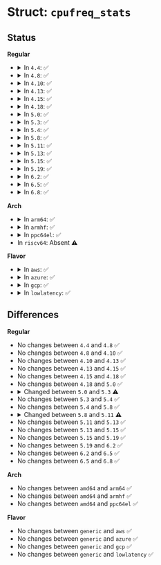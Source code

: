 # Struct: <code>cpufreq_stats</code>

## Status
<b>Regular</b>
<ul>
<li>
<details>
<summary>In <code>4.4</code>: ✅</summary>

```c
struct cpufreq_stats {
    unsigned int total_trans;
    long long unsigned int last_time;
    unsigned int max_state;
    unsigned int state_num;
    unsigned int last_index;
    u64 *time_in_state;
    unsigned int *freq_table;
    unsigned int *trans_table;
};
```
</details>
</li>
<li>
<details>
<summary>In <code>4.8</code>: ✅</summary>

```c
struct cpufreq_stats {
    unsigned int total_trans;
    long long unsigned int last_time;
    unsigned int max_state;
    unsigned int state_num;
    unsigned int last_index;
    u64 *time_in_state;
    unsigned int *freq_table;
    unsigned int *trans_table;
};
```
</details>
</li>
<li>
<details>
<summary>In <code>4.10</code>: ✅</summary>

```c
struct cpufreq_stats {
    unsigned int total_trans;
    long long unsigned int last_time;
    unsigned int max_state;
    unsigned int state_num;
    unsigned int last_index;
    u64 *time_in_state;
    unsigned int *freq_table;
    unsigned int *trans_table;
};
```
</details>
</li>
<li>
<details>
<summary>In <code>4.13</code>: ✅</summary>

```c
struct cpufreq_stats {
    unsigned int total_trans;
    long long unsigned int last_time;
    unsigned int max_state;
    unsigned int state_num;
    unsigned int last_index;
    u64 *time_in_state;
    unsigned int *freq_table;
    unsigned int *trans_table;
};
```
</details>
</li>
<li>
<details>
<summary>In <code>4.15</code>: ✅</summary>

```c
struct cpufreq_stats {
    unsigned int total_trans;
    long long unsigned int last_time;
    unsigned int max_state;
    unsigned int state_num;
    unsigned int last_index;
    u64 *time_in_state;
    unsigned int *freq_table;
    unsigned int *trans_table;
};
```
</details>
</li>
<li>
<details>
<summary>In <code>4.18</code>: ✅</summary>

```c
struct cpufreq_stats {
    unsigned int total_trans;
    long long unsigned int last_time;
    unsigned int max_state;
    unsigned int state_num;
    unsigned int last_index;
    u64 *time_in_state;
    unsigned int *freq_table;
    unsigned int *trans_table;
};
```
</details>
</li>
<li>
<details>
<summary>In <code>5.0</code>: ✅</summary>

```c
struct cpufreq_stats {
    unsigned int total_trans;
    long long unsigned int last_time;
    unsigned int max_state;
    unsigned int state_num;
    unsigned int last_index;
    u64 *time_in_state;
    unsigned int *freq_table;
    unsigned int *trans_table;
};
```
</details>
</li>
<li>
<details>
<summary>In <code>5.3</code>: ✅</summary>

```c
struct cpufreq_stats {
    unsigned int total_trans;
    long long unsigned int last_time;
    unsigned int max_state;
    unsigned int state_num;
    unsigned int last_index;
    u64 *time_in_state;
    spinlock_t lock;
    unsigned int *freq_table;
    unsigned int *trans_table;
};
```
</details>
</li>
<li>
<details>
<summary>In <code>5.4</code>: ✅</summary>

```c
struct cpufreq_stats {
    unsigned int total_trans;
    long long unsigned int last_time;
    unsigned int max_state;
    unsigned int state_num;
    unsigned int last_index;
    u64 *time_in_state;
    spinlock_t lock;
    unsigned int *freq_table;
    unsigned int *trans_table;
};
```
</details>
</li>
<li>
<details>
<summary>In <code>5.8</code>: ✅</summary>

```c
struct cpufreq_stats {
    unsigned int total_trans;
    long long unsigned int last_time;
    unsigned int max_state;
    unsigned int state_num;
    unsigned int last_index;
    u64 *time_in_state;
    spinlock_t lock;
    unsigned int *freq_table;
    unsigned int *trans_table;
};
```
</details>
</li>
<li>
<details>
<summary>In <code>5.11</code>: ✅</summary>

```c
struct cpufreq_stats {
    unsigned int total_trans;
    long long unsigned int last_time;
    unsigned int max_state;
    unsigned int state_num;
    unsigned int last_index;
    u64 *time_in_state;
    unsigned int *freq_table;
    unsigned int *trans_table;
    unsigned int reset_pending;
    long long unsigned int reset_time;
};
```
</details>
</li>
<li>
<details>
<summary>In <code>5.13</code>: ✅</summary>

```c
struct cpufreq_stats {
    unsigned int total_trans;
    long long unsigned int last_time;
    unsigned int max_state;
    unsigned int state_num;
    unsigned int last_index;
    u64 *time_in_state;
    unsigned int *freq_table;
    unsigned int *trans_table;
    unsigned int reset_pending;
    long long unsigned int reset_time;
};
```
</details>
</li>
<li>
<details>
<summary>In <code>5.15</code>: ✅</summary>

```c
struct cpufreq_stats {
    unsigned int total_trans;
    long long unsigned int last_time;
    unsigned int max_state;
    unsigned int state_num;
    unsigned int last_index;
    u64 *time_in_state;
    unsigned int *freq_table;
    unsigned int *trans_table;
    unsigned int reset_pending;
    long long unsigned int reset_time;
};
```
</details>
</li>
<li>
<details>
<summary>In <code>5.19</code>: ✅</summary>

```c
struct cpufreq_stats {
    unsigned int total_trans;
    long long unsigned int last_time;
    unsigned int max_state;
    unsigned int state_num;
    unsigned int last_index;
    u64 *time_in_state;
    unsigned int *freq_table;
    unsigned int *trans_table;
    unsigned int reset_pending;
    long long unsigned int reset_time;
};
```
</details>
</li>
<li>
<details>
<summary>In <code>6.2</code>: ✅</summary>

```c
struct cpufreq_stats {
    unsigned int total_trans;
    long long unsigned int last_time;
    unsigned int max_state;
    unsigned int state_num;
    unsigned int last_index;
    u64 *time_in_state;
    unsigned int *freq_table;
    unsigned int *trans_table;
    unsigned int reset_pending;
    long long unsigned int reset_time;
};
```
</details>
</li>
<li>
<details>
<summary>In <code>6.5</code>: ✅</summary>

```c
struct cpufreq_stats {
    unsigned int total_trans;
    long long unsigned int last_time;
    unsigned int max_state;
    unsigned int state_num;
    unsigned int last_index;
    u64 *time_in_state;
    unsigned int *freq_table;
    unsigned int *trans_table;
    unsigned int reset_pending;
    long long unsigned int reset_time;
};
```
</details>
</li>
<li>
<details>
<summary>In <code>6.8</code>: ✅</summary>

```c
struct cpufreq_stats {
    unsigned int total_trans;
    long long unsigned int last_time;
    unsigned int max_state;
    unsigned int state_num;
    unsigned int last_index;
    u64 *time_in_state;
    unsigned int *freq_table;
    unsigned int *trans_table;
    unsigned int reset_pending;
    long long unsigned int reset_time;
};
```
</details>
</li>
</ul>
<b>Arch</b>
<ul>
<li>
<details>
<summary>In <code>arm64</code>: ✅</summary>

```c
struct cpufreq_stats {
    unsigned int total_trans;
    long long unsigned int last_time;
    unsigned int max_state;
    unsigned int state_num;
    unsigned int last_index;
    u64 *time_in_state;
    spinlock_t lock;
    unsigned int *freq_table;
    unsigned int *trans_table;
};
```
</details>
</li>
<li>
<details>
<summary>In <code>armhf</code>: ✅</summary>

```c
struct cpufreq_stats {
    unsigned int total_trans;
    long long unsigned int last_time;
    unsigned int max_state;
    unsigned int state_num;
    unsigned int last_index;
    u64 *time_in_state;
    spinlock_t lock;
    unsigned int *freq_table;
    unsigned int *trans_table;
};
```
</details>
</li>
<li>
<details>
<summary>In <code>ppc64el</code>: ✅</summary>

```c
struct cpufreq_stats {
    unsigned int total_trans;
    long long unsigned int last_time;
    unsigned int max_state;
    unsigned int state_num;
    unsigned int last_index;
    u64 *time_in_state;
    spinlock_t lock;
    unsigned int *freq_table;
    unsigned int *trans_table;
};
```
</details>
</li>
<li>
In <code>riscv64</code>: Absent ⚠️
</li>
</ul>
<b>Flavor</b>
<ul>
<li>
<details>
<summary>In <code>aws</code>: ✅</summary>

```c
struct cpufreq_stats {
    unsigned int total_trans;
    long long unsigned int last_time;
    unsigned int max_state;
    unsigned int state_num;
    unsigned int last_index;
    u64 *time_in_state;
    spinlock_t lock;
    unsigned int *freq_table;
    unsigned int *trans_table;
};
```
</details>
</li>
<li>
<details>
<summary>In <code>azure</code>: ✅</summary>

```c
struct cpufreq_stats {
    unsigned int total_trans;
    long long unsigned int last_time;
    unsigned int max_state;
    unsigned int state_num;
    unsigned int last_index;
    u64 *time_in_state;
    spinlock_t lock;
    unsigned int *freq_table;
    unsigned int *trans_table;
};
```
</details>
</li>
<li>
<details>
<summary>In <code>gcp</code>: ✅</summary>

```c
struct cpufreq_stats {
    unsigned int total_trans;
    long long unsigned int last_time;
    unsigned int max_state;
    unsigned int state_num;
    unsigned int last_index;
    u64 *time_in_state;
    spinlock_t lock;
    unsigned int *freq_table;
    unsigned int *trans_table;
};
```
</details>
</li>
<li>
<details>
<summary>In <code>lowlatency</code>: ✅</summary>

```c
struct cpufreq_stats {
    unsigned int total_trans;
    long long unsigned int last_time;
    unsigned int max_state;
    unsigned int state_num;
    unsigned int last_index;
    u64 *time_in_state;
    spinlock_t lock;
    unsigned int *freq_table;
    unsigned int *trans_table;
};
```
</details>
</li>
</ul>

## Differences
<b>Regular</b>
<ul>
<li>
No changes between <code>4.4</code> and <code>4.8</code> ✅
</li>
<li>
No changes between <code>4.8</code> and <code>4.10</code> ✅
</li>
<li>
No changes between <code>4.10</code> and <code>4.13</code> ✅
</li>
<li>
No changes between <code>4.13</code> and <code>4.15</code> ✅
</li>
<li>
No changes between <code>4.15</code> and <code>4.18</code> ✅
</li>
<li>
No changes between <code>4.18</code> and <code>5.0</code> ✅
</li>
<li>
<details>
<summary>Changed between <code>5.0</code> and <code>5.3</code> ⚠️</summary>
<ul>
<li>
<b>Field added. </b>
<code>spinlock_t lock</code>
</li>
</ul>
</details>
</li>
<li>
No changes between <code>5.3</code> and <code>5.4</code> ✅
</li>
<li>
No changes between <code>5.4</code> and <code>5.8</code> ✅
</li>
<li>
<details>
<summary>Changed between <code>5.8</code> and <code>5.11</code> ⚠️</summary>
<ul>
<li>
<b>Field added. </b>
<code>unsigned int reset_pending</code>
</li>
<li>
<b>Field added. </b>
<code>long long unsigned int reset_time</code>
</li>
<li>
<b>Field removed. </b>
<code>spinlock_t lock</code>
</li>
</ul>
</details>
</li>
<li>
No changes between <code>5.11</code> and <code>5.13</code> ✅
</li>
<li>
No changes between <code>5.13</code> and <code>5.15</code> ✅
</li>
<li>
No changes between <code>5.15</code> and <code>5.19</code> ✅
</li>
<li>
No changes between <code>5.19</code> and <code>6.2</code> ✅
</li>
<li>
No changes between <code>6.2</code> and <code>6.5</code> ✅
</li>
<li>
No changes between <code>6.5</code> and <code>6.8</code> ✅
</li>
</ul>
<b>Arch</b>
<ul>
<li>
No changes between <code>amd64</code> and <code>arm64</code> ✅
</li>
<li>
No changes between <code>amd64</code> and <code>armhf</code> ✅
</li>
<li>
No changes between <code>amd64</code> and <code>ppc64el</code> ✅
</li>
</ul>
<b>Flavor</b>
<ul>
<li>
No changes between <code>generic</code> and <code>aws</code> ✅
</li>
<li>
No changes between <code>generic</code> and <code>azure</code> ✅
</li>
<li>
No changes between <code>generic</code> and <code>gcp</code> ✅
</li>
<li>
No changes between <code>generic</code> and <code>lowlatency</code> ✅
</li>
</ul>
